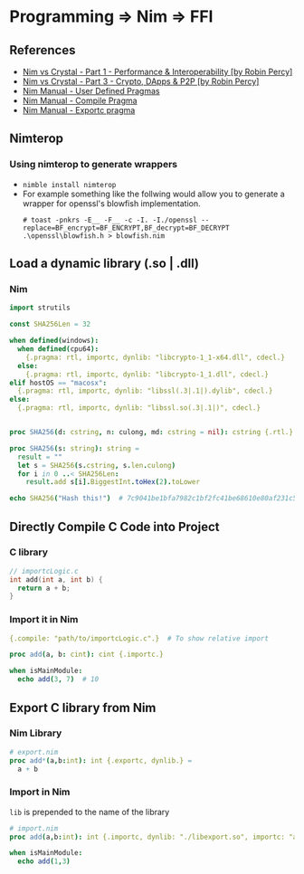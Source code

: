 # Programming => Nim => FFI

## References
  - [Nim vs Crystal - Part 1 - Performance & Interoperability [by Robin Percy]]( https://framework.embarklabs.io/news/2019/11/18/nim-vs-crystal-part-1-performance-interoperability/)
  - [Nim vs Crystal - Part 3 - Crypto, DApps & P2P [by Robin Percy]](https://framework.embarklabs.io/news/2019/11/28/nim-vs-crystal-part-3-cryto-dapps-p2p/)
  - [Nim Manual - User Defined Pragmas](https://nim-lang.org/docs/manual.html#userminusdefined-pragmas)
  - [Nim Manual - Compile Pragma](https://nim-lang.org/docs/manual.html#implementation-specific-pragmas-compile-pragma)
  - [Nim Manual - Exportc pragma](https://nim-lang.org/docs/manual.html#foreign-function-interface-exportc-pragma)

## Nimterop
### Using nimterop to generate wrappers
  - `nimble install nimterop`
  - For example something like the follwing would allow you to generate a wrapper for openssl's blowfish implementation.
    ```
    # toast -pnkrs -E__ -F__ -c -I. -I./openssl --replace=BF_encrypt=BF_ENCRYPT,BF_decrypt=BF_DECRYPT .\openssl\blowfish.h > blowfish.nim
    ```

## Load a dynamic library (.so | .dll)

### Nim
```nim
import strutils

const SHA256Len = 32

when defined(windows):
  when defined(cpu64):
    {.pragma: rtl, importc, dynlib: "libcrypto-1_1-x64.dll", cdecl.}
  else:
    {.pragma: rtl, importc, dynlib: "libcrypto-1_1.dll", cdecl.}
elif hostOS == "macosx":
  {.pragma: rtl, importc, dynlib: "libssl(.3|.1|).dylib", cdecl.}
else:
  {.pragma: rtl, importc, dynlib: "libssl.so(.3|.1|)", cdecl.}


proc SHA256(d: cstring, n: culong, md: cstring = nil): cstring {.rtl.}

proc SHA256(s: string): string =
  result = ""
  let s = SHA256(s.cstring, s.len.culong)
  for i in 0 ..< SHA256Len:
    result.add s[i].BiggestInt.toHex(2).toLower

echo SHA256("Hash this!")  # 7c9041be1bfa7982c1bf2fc41be68610e80af231c5c8beb6cf9d6a23f01ecdf1

```


## Directly Compile C Code into Project

### C library
```c
// importcLogic.c
int add(int a, int b) {
  return a + b;
}
```

### Import it in Nim
```nim
{.compile: "path/to/importcLogic.c".}  # To show relative import

proc add(a, b: cint): cint {.importc.}

when isMainModule:
  echo add(3, 7)  # 10
```

## Export C library from Nim

### Nim Library
```nim
# export.nim
proc add*(a,b:int): int {.exportc, dynlib.} =
  a + b
```

### Import in Nim

`lib` is prepended to the name of the library

```nim
# import.nim
proc add(a,b:int): int {.importc, dynlib: "./libexport.so", importc: "add", cdecl.}

when isMainModule:
  echo add(1,3)
```
